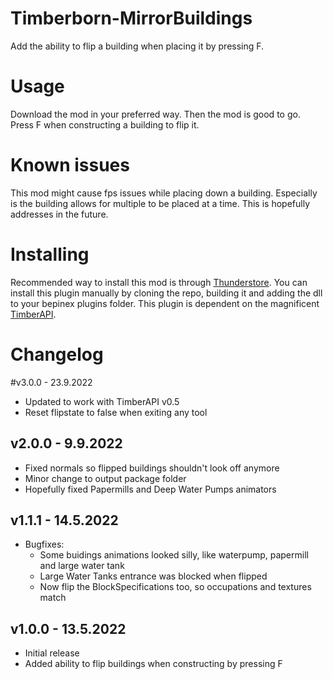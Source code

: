 # Timberborn-MirrorBuildings
Add the ability to flip a building when placing it by pressing F. 

# Usage
Download the mod in your preferred way. Then the mod is good to go. Press F when constructing a building to flip it.

# Known issues
This mod might cause fps issues while placing down a building. Especially is the building allows for multiple to be placed at a time. 
This is hopefully addresses in the future.

# Installing
Recommended way to install this mod is through [Thunderstore](https://timberborn.thunderstore.io/). You can install this plugin manually by cloning the repo, building it
and adding the dll to your bepinex plugins folder. This plugin is dependent on the magnificent [TimberAPI](https://github.com/Timberborn-Modding-Central/TimberAPI).

# Changelog

#v3.0.0 - 23.9.2022
- Updated to work with TimberAPI v0.5
- Reset flipstate to false when exiting any tool

## v2.0.0 - 9.9.2022
- Fixed normals so flipped buildings shouldn't look off anymore
- Minor change to output package folder
- Hopefully fixed Papermills and Deep Water Pumps animators

## v1.1.1 - 14.5.2022
- Bugfixes:
	- Some buidings animations looked silly, like waterpump, papermill and large water tank
	- Large Water Tanks entrance was blocked when flipped
	- Now flip the BlockSpecifications too, so occupations and textures match

## v1.0.0 - 13.5.2022
- Initial release
- Added ability to flip buildings when constructing by pressing F
